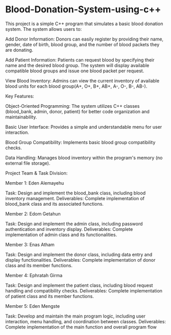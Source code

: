 # Blood-Donation-System-using-c++

This project is a simple C++ program that simulates a basic blood donation system. The system allows users to:

Add Donor Information: Donors can easily register by providing their name, gender, date of birth, blood group, and the number of blood packets they are donating.

Add Patient Information: Patients can request blood by specifying their name and the desired blood group. The system will display available compatible blood groups and issue one blood packet per request.

View Blood Inventory: Admins can view the current inventory of available blood units for each blood group(A+, O+, B+, AB+, A-, O-, B-, AB-).

Key Features:

Object-Oriented Programming: The system utilizes C++ classes (blood_bank, admin, donor, patient) for better code organization and maintainability.

Basic User Interface: Provides a simple and understandable menu for user interaction.

Blood Group Compatibility: Implements basic blood group compatibility checks.

Data Handling: Manages blood inventory within the program's memory (no external file storage).

Project Team & Task Division:

Member 1: Eden Alemayehu

Task: Design and implement the blood_bank class, including blood inventory management.
Deliverables: Complete implementation of blood_bank class and its associated functions.

Member 2: Edom Getahun

Task: Design and implement the admin class, including password authentication and inventory display.
Deliverables: Complete implementation of admin class and its functionalities.

Member 3: Enas Atham

Task: Design and implement the donor class, including data entry and display functionalities.
Deliverables: Complete implementation of donor class and its member functions.

Member 4: Ephratah Girma

Task: Design and implement the patient class, including blood request handling and compatibility checks.
Deliverables: Complete implementation of patient class and its member functions.

Member 5: Eden Mengste

Task: Develop and maintain the main program logic, including user interaction, menu handling, and coordination between classes.
Deliverables: Complete implementation of the main function and overall program flow
